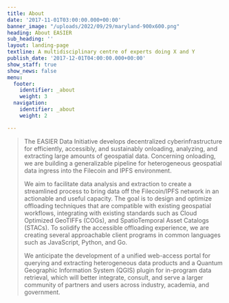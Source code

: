 ```yaml
---
title: About
date: '2017-11-01T03:00:00.000+00:00'
banner_image: "/uploads/2022/09/29/maryland-900x600.png"
heading: About EASIER
sub_heading: ''
layout: landing-page
textline: A multidisciplinary centre of experts doing X and Y
publish_date: '2017-12-01T04:00:00.000+00:00'
show_staff: true
show_news: false
menu:
  footer:
    identifier: _about
    weight: 3
  navigation:
    identifier: _about
    weight: 2

---
```

> The EASIER Data Initiative develops decentralized cyberinfrastructure for efficiently, accessibly, and sustainably onloading, analyzing, and extracting large amounts of geospatial data. Concerning onloading, we are building a generalizable pipeline for heterogeneous geospatial data ingress into the Filecoin and IPFS environment.
>
>   
> We aim to facilitate data analysis and extraction to create a streamlined process to bring data off the Filecoin/IPFS network in an actionable and useful capacity. The goal is to design and optimize offloading techniques that are compatible with existing geospatial workflows, integrating with existing standards such as Cloud Optimized GeoTIFFs (COGs), and SpatioTemporal Asset Catalogs (STACs). To solidify the accessible offloading experience, we are creating several approachable client programs in common languages such as JavaScript, Python, and Go.
>
>   
> We anticipate the development of a unified web-access portal for querying and extracting heterogeneous data products and a Quantum Geographic Information System (QGIS) plugin for in-program data retrieval, which will better integrate, consult, and serve a larger community of partners and users across industry, academia, and government.